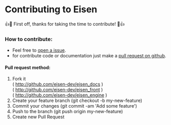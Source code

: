 # Contributing to Eisen

:+1::tada: First off, thanks for taking the time to contribute! :tada::+1:

### How to contribute:  
  - Feel free to [open a issue](https://github.com/eisen-dev/eisen_docs/issues/new).  
  - for contribute code or documentation just make a [pull request on github](https://github.com/eisen-dev/eisen_docs/blob/master/README.md#pull-request-method).  

#### Pull request method:
  1. Fork it   
      ( http://github.com/eisen-dev/eisen_docs )  
      ( http://github.com/eisen-dev/eisen_front )  
      ( http://github.com/eisen-dev/eisen_engine )  
  2. Create your feature branch (git checkout -b my-new-feature)
  3. Commit your changes (git commit -am 'Add some feature')
  4. Push to the branch (git push origin my-new-feature)
  5. Create new Pull Request
